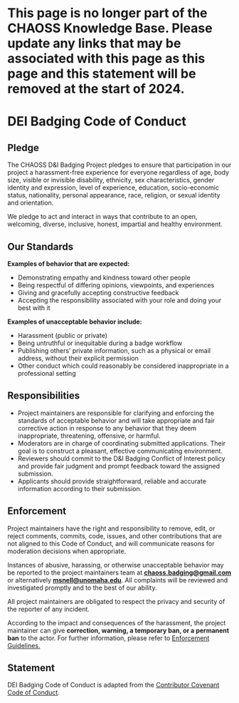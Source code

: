 # **This page is no longer part of the CHAOSS Knowledge Base. Please update any links that may be associated with this page as this page and this statement will be removed at the start of 2024.**


# DEI Badging Code of Conduct

## Pledge

The CHAOSS D&I Badging Project pledges to ensure that participation in our project a harassment-free experience for everyone regardless of age, body size, visible or invisible disability, ethnicity, sex characteristics, gender identity and expression, level of experience, education, socio-economic status, nationality, personal appearance, race, religion, or sexual identity and orientation.

We pledge to act and interact in ways that contribute to an open, welcoming, diverse, inclusive, honest, impartial and healthy environment.

## Our Standards

**Examples of behavior that are expected:**

* Demonstrating empathy and kindness toward other people
* Being respectful of differing opinions, viewpoints, and experiences
* Giving and gracefully accepting constructive feedback
* Accepting the responsibility associated with your role and doing your best with it 

**Examples of unacceptable behavior include:**

* Harassment \(public or private\)
* Being untruthful or inequitable during a badge workflow
* Publishing others’ private information, such as a physical or email address, without their explicit permission
* Other conduct which could reasonably be considered inappropriate in a professional setting

## Responsibilities

* Project maintainers are responsible for clarifying and enforcing the standards of acceptable behavior and will take appropriate and fair corrective action in response to any behavior that they deem inappropriate, threatening, offensive, or harmful. 
* Moderators are in charge of coordinating submitted applications. Their goal is to construct a pleasant, effective communicating environment.
* Reviewers should commit to the D&I Badging Conflict of Interest policy and provide fair judgment and prompt feedback toward the assigned submission.
* Applicants should provide straightforward, reliable and accurate information according to their submission.

## Enforcement

Project maintainers have the right and responsibility to remove, edit, or reject comments, commits, code, issues, and other contributions that are not aligned to this Code of Conduct, and will communicate reasons for moderation decisions when appropriate.

Instances of abusive, harassing, or otherwise unacceptable behavior may be reported to the project maintainers team at [**chaoss.badging@gmail.com**](mailto:chaoss.badging@gmail.com) or alternatively [**msnell@unomaha.edu**](mailto:msnell@unomaha.edu). All complaints will be reviewed and investigated promptly and to the best of our ability. 

All project maintainers are obligated to respect the privacy and security of the reporter of any incident.

According to the impact and consequences of the harassment, the project maintainer can give **correction, warning, a temporary ban, or a permanent ban** to the actor. For further information, please refer to [Enforcement Guidelines.](https://www.contributor-covenant.org/version/2/0/code_of_conduct/)

## Statement

DEI Badging Code of Conduct is adapted from the [Contributor Covenant Code of Conduct](https://www.contributor-covenant.org/version/2/0/code_of_conduct/).

